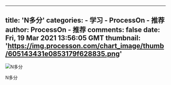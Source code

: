 
---
title: 'N多分'
categories: 
    - 学习
    - ProcessOn - 推荐
author: ProcessOn - 推荐
comments: false
date: Fri, 19 Mar 2021 13:56:05 GMT
thumbnail: 'https://img.processon.com/chart_image/thumb/605143431e0853179f628835.png'
---

<div>   
<img class="thumb" alt="N多分" src="https://img.processon.com/chart_image/thumb/605143431e0853179f628835.png" referrerpolicy="no-referrer">
<p>N多分</p>  
</div>
            